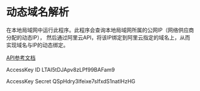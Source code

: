 # 动态域名解析

在本地局域网中运行此程序。此程序会查询本地局域网所属的公网IP（网络供应商分配的动态IP）， 然后通过阿里云API，将该IP绑定到阿里云指定的域名上，从而实现域名与IP的动态绑定。


[API参考文档](https://help.aliyun.com/document_detail/2355673.html?spm=a2c4g.2355665.0.0.60734802Zanhco)



AccessKey ID
LTAI5tDJApv8zLPf99BAFam9

AccessKey Secret
QSpHdry3lfeixe7sIfxdS1natlHzHG
